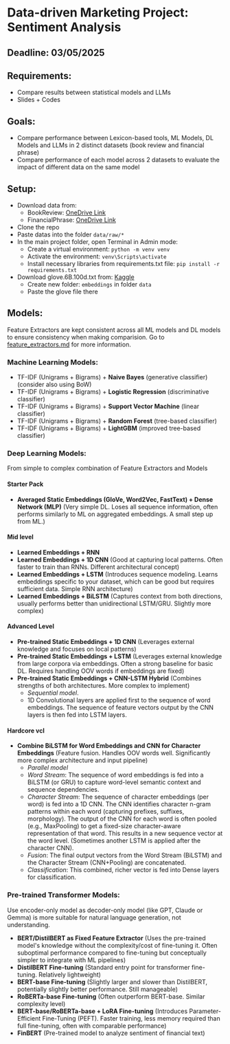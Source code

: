 # Data-driven Marketing Project: Sentiment Analysis

## Deadline: 03/05/2025

## Requirements:
- Compare results between statistical models and LLMs
- Slides + Codes

## Goals:
- Compare performance between Lexicon-based tools, ML Models, DL Models and LLMs in 2 distinct datasets (book review and financial phrase)
- Compare performance of each model across 2 datasets to evaluate the impact of different data on the same model

## Setup:
- Download data from:
    + BookReview: [OneDrive Link](https://stneuedu-my.sharepoint.com/:f:/g/personal/11221106_st_neu_edu_vn/EjuHGwMvVxdFrNqojayLjhEBGbTNrFRfSgihvONdm91fZQ?e=lkD7qn)
    + FinancialPhrase: [OneDrive Link](https://stneuedu-my.sharepoint.com/:f:/g/personal/11221106_st_neu_edu_vn/EhkE1oHqgfJLp4GTxllBgbQBiEcv4bycqvS4-twJfHS_FA?e=bDjNM2)
- Clone the repo
- Paste datas into the folder `data/raw/*`
- In the main project folder, open Terminal in Admin mode:
    - Create a virtual environment: `python -m venv venv`
    - Activate the environment: `venv\Scripts\activate`
    - Install necessary libraries from requirements.txt file: `pip install -r requirements.txt`
- Download glove.6B.100d.txt from: [Kaggle](https://www.kaggle.com/datasets/danielwillgeorge/glove6b100dtxt)
    - Create new folder: `embeddings` in folder `data`
    - Paste the glove file there

## Models:
Feature Extractors are kept consistent across all ML models and DL models to ensure consistency when making comparision. Go to [feature_extractors.md](note/features_extractors.md) for more information.

### Machine Learning Models:
- TF-IDF (Unigrams + Bigrams) + **Naive Bayes** (generative classifier) (consider also using BoW)
- TF-IDF (Unigrams + Bigrams) + **Logistic Regression** (discriminative classifier)
- TF-IDF (Unigrams + Bigrams) + **Support Vector Machine** (linear classifier)
- TF-IDF (Unigrams + Bigrams) + **Random Forest** (tree-based classifier)
- TF-IDF (Unigrams + Bigrams) + **LightGBM** (improved tree-based classifier)

### Deep Learning Models:
From simple to complex combination of Feature Extractors and Models

#### Starter Pack
- **Averaged Static Embeddings (GloVe, Word2Vec, FastText) + Dense Network (MLP)** (Very simple DL. Loses all sequence information, often performs similarly to ML on aggregated embeddings. A small step up from ML.)

#### Mid level
- **Learned Embeddings + RNN** 
- **Learned Embeddings + 1D CNN** (Good at capturing local patterns. Often faster to train than RNNs. Different architectural concept)
- **Learned Embeddings + LSTM** (Introduces sequence modeling. Learns embeddings specific to your dataset, which can be good but requires sufficient data. Simple RNN architecture)
- **Learned Embeddings + BiLSTM** (Captures context from both directions, usually performs better than unidirectional LSTM/GRU. Slightly more complex)

#### Advanced Level
- **Pre-trained Static Embeddings + 1D CNN** (Leverages external knowledge and focuses on local patterns)
- **Pre-trained Static Embeddings + LSTM** (Leverages external knowledge from large corpora via embeddings. Often a strong baseline for basic DL. Requires handling OOV words if embeddings are fixed)
- **Pre-trained Static Embeddings + CNN-LSTM Hybrid** (Combines strengths of both architectures. More complex to implement)
    - *Sequential model*. 
    - 1D Convolutional layers are applied first to the sequence of word embeddings. The sequence of feature vectors output by the CNN layers is then fed into LSTM layers.

#### Hardcore vcl
- **Combine BiLSTM for Word Embeddings and CNN for Character Embeddings** (Feature fusion. Handles OOV words well. Significantly more complex architecture and input pipeline)
    - *Parallel model*
    - *Word Stream*: The sequence of word embeddings is fed into a BiLSTM (or GRU) to capture word-level semantic context and sequence dependencies.
    - *Character Stream*: The sequence of character embeddings (per word) is fed into a 1D CNN. The CNN identifies character n-gram patterns within each word (capturing prefixes, suffixes, morphology). The output of the CNN for each word is often pooled (e.g., MaxPooling) to get a fixed-size character-aware representation of that word. This results in a new sequence vector at the word level. (Sometimes another LSTM is applied after the character CNN).
    - *Fusion*: The final output vectors from the Word Stream (BiLSTM) and the Character Stream (CNN+Pooling) are concatenated.
    - *Classification*: This combined, richer vector is fed into Dense layers for classification.

### Pre-trained Transformer Models:
Use encoder-only model as decoder-only model (like GPT, Claude or Gemma) is more suitable for natural language generation, not understanding.

- **BERT/DistilBERT as Fixed Feature Extractor** (Uses the pre-trained model's knowledge without the complexity/cost of fine-tuning it. Often suboptimal performance compared to fine-tuning but conceptually simpler to integrate with ML pipelines)
- **DistilBERT Fine-tuning** (Standard entry point for transformer fine-tuning. Relatively lightweight)
- **BERT-base Fine-tuning** (Slightly larger and slower than DistilBERT, potentially slightly better performance. Still manageable)
- **RoBERTa-base Fine-tuning** (Often outperform BERT-base. Similar complexity level)
- **BERT-base/RoBERTa-base + LoRA Fine-tuning** (Introduces Parameter-Efficient Fine-Tuning (PEFT). Faster training, less memory required than full fine-tuning, often with comparable performance)
- **FinBERT** (Pre-trained model to analyze sentiment of financial text)
